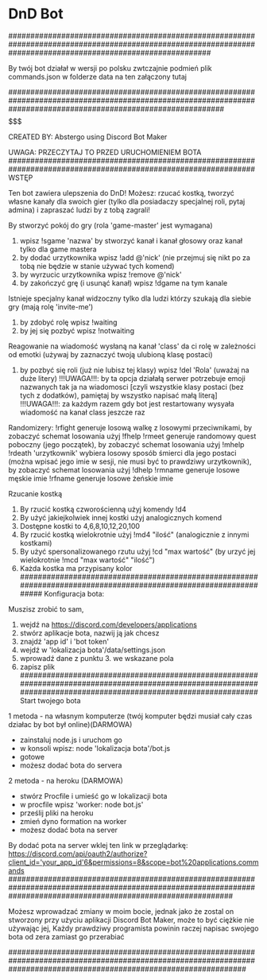 # DnD Bot
##############################################################################################################################################################


By twój bot działał w wersji po polsku zwtczajnie podmień plik commands.json w folderze data na ten załączony tutaj


################################################################################################################################################################# 
$$$$$$$$$$$$$$$$$$$$$$$$$$$$$$$$$$$$$$$$$$$$$$$$$$$$$$$$$$$$$$$$$$$$$$$$$$$$$$$$$$$$$$$$$$$$$$$$$$$$$$$

CREATED BY: Abstergo using Discord Bot Maker

$$$$$$$$$$$$$$$$$$$$$$$$$$$$$$$$$$$$$$$$$$$$$$$$$$$$$$$$$$$$$$$$$$$$$$$$$$$$$$$$$$$$$$$$$$$$$$$$$$$$$$$$$$$$
UWAGA: PRZECZYTAJ TO PRZED URUCHOMIENIEM BOTA
################################################################################################################
WSTĘP

Ten bot zawiera ulepszenia do DnD! Możesz: rzucać kostką, tworzyć własne kanały dla swoich gier (tylko dla posiadaczy specjalnej roli, pytaj admina)
i zapraszać ludzi by z tobą zagrali!

By stworzyć pokój do gry (rola 'game-master' jest wymagana)
1. wpisz !sgame 'nazwa' by stworzyć kanał i kanał głosowy oraz kanał tylko dla game mastera
2. by dodać urzytkownika wpisz !add @'nick' (nie przejmuj się nikt po za tobą nie będzie w stanie używać tych komend)
3. by wyrzucic urzytkownika wpisz !remove @'nick'
4. by zakończyć grę (i usunąć kanał) wpisz !dgame na tym kanale

Istnieje specjalny kanał widzoczny tylko dla ludzi którzy szukają dla siebie gry (mają rolę 'invite-me')
1. by zdobyć rolę wpisz !waiting
2. by jej się pozbyć wpisz !notwaiting

Reagowanie na wiadomość wysłaną na kanał 'class' da ci rolę w zależności od emotki 
(używaj by zaznaczyć twoją ulubioną klasę postaci)
1. by pozbyć się roli (już nie lubisz tej klasy) wpisz !del 'Rola' (uważaj na duże litery)
!!!UWAGA!!!: by ta opcja działałą serwer potrzebuje emoji nazwanych tak ja na wiadomosci [czyli wszystkie klasy postaci (bez tych z dodatków), pamiętaj by wszystko napisać małą literą]
!!!UWAGA!!!: za każdym razem gdy bot jest restartowany wysyała wiadomość na kanał class jeszcze raz

Randomizery:
!rfight generuje losową walkę z losowymi przeciwnikami, by zobaczyć schemat losowania użyj !fhelp
!rmeet generuje randomowy quest poboczny (jego początek), by zobaczyć schemat losowania użyj !mhelp
!rdeath 'urzytkownik' wybiera losowy sposób śmierci dla jego postaci (można wpisać jego imie w sesji, nie musi być to prawdziwy urzytkownik), by zobaczyć schemat losowania użyj !dhelp
!rmname generuje losowe męskie imie
!rfname generuje losowe żeńskie imie

Rzucanie kostką
1. By rzucić kostką czworościenną użyj komendy !d4
2. By użyć jakiejkolwiek innej kostki użyj analogicznych komend
3. Dostępne kostki to 4,6,8,10,12,20,100
4. By rzucić kostką wielokrotnie użyj !md4 "ilość" (analogicznie z innymi kostkami)
5. By użyć spersonalizowanego rzutu użyj !cd "max wartość" (by urzyć jej wielokrotnie !mcd "max wartość" "ilość")
6. Każda kostka ma przypisany kolor
#################################################################################################################
Konfiguracja bota:

Muszisz zrobić to sam,
1. wejdź na https://discord.com/developers/applications
2. stwórz aplikacje bota, nazwij ją jak chcesz
3. znajdź 'app id' i 'bot token'
4. wejdź w  'lokalizacja bota'/data/settings.json
5. wprowadź dane z punktu 3. we wskazane pola
6. zapisz plik
##################################################################################################################################################################
Start twojego bota

1 metoda - na własnym komputerze (twój komputer będzi musiał cały czas działac by bot był online)(DARMOWA)

- zainstaluj node.js i uruchom go
- w konsoli wpisz: node 'lokalizacja bota'/bot.js
- gotowe
- możesz dodać bota do servera

2 metoda - na heroku (DARMOWA)
- stwórz Procfile i umieść go w lokalizacji bota
- w procfile wpisz 'worker: node bot.js'
- prześlij pliki na heroku
- zmień dyno formation na worker 
- możesz dodać bota na server

By dodać pota na server wklej ten link w przeglądarkę: https://discord.com/api/oauth2/authorize?client_id='your_app_id'6&permissions=8&scope=bot%20applications.commands
###################################################################################################################################################################

Możesz wprowadzać zmiany w moim bocie, jednak jako że zostal on stworzony przy użyciu aplikacji Discord Bot Maker, może to być ciężkie nie używając jej,
Każdy prawdziwy programista powinin raczej napisac swojego bota od zera zamiast go przerabiać

######################################################################################################################################################################

